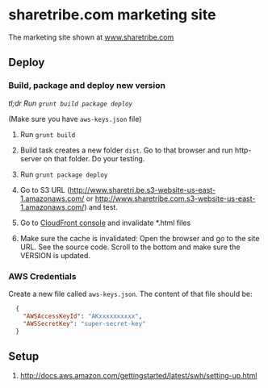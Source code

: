 # sharetribe.com marketing site

The marketing site shown at www.sharetribe.com

## Deploy

### Build, package and deploy new version

_tl;dr Run `grunt build package deploy`_

(Make sure you have `aws-keys.json` file)

1. Run `grunt build`

1. Build task creates a new folder `dist`. Go to that browser and run http-server on that folder. Do your testing.

1. Run `grunt package deploy`

1. Go to S3 URL (http://www.sharetri.be.s3-website-us-east-1.amazonaws.com/ or http://www.sharetribe.com.s3-website-us-east-1.amazonaws.com/) and test.

1. Go to [CloudFront console](https://console.aws.amazon.com/cloudfront/home) and invalidate *.html files

1. Make sure the cache is invalidated: Open the browser and go to the site URL. See the source code. Scroll to the bottom and make sure the VERSION is updated.

### AWS Credentials

Create a new file called `aws-keys.json`. The content of that file should be:

```json
  {
    "AWSAccessKeyId": "AKxxxxxxxxxx",
    "AWSSecretKey": "super-secret-key"
  }
```

## Setup

1. http://docs.aws.amazon.com/gettingstarted/latest/swh/setting-up.html
